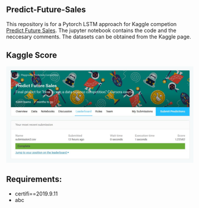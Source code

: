 ## Predict-Future-Sales
This repository is for a Pytorch LSTM approach for Kaggle competion [Predict Future Sales](https://www.kaggle.com/c/competitive-data-science-predict-future-sales/overview). The jupyter notebook contains the code and the neccesary comments. The datasets can be obtained from the Kaggle page.

## Kaggle Score
![alt text](https://github.com/Azithral/Predict-Future-Sales/blob/master/Images/Kaggle%20score.JPG)

## Requirements:
* certifi==2019.9.11
* abc            
